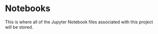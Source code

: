 # Notebooks
 This is where all of the Jupyter Notebook files associated with this project will be stored. 
